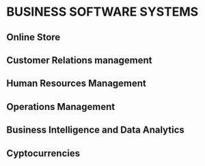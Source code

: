 # BUSINESS SOFTWARE SYSTEMS

## Online Store 

## Customer Relations management

## Human Resources Management

## Operations Management

## Business Intelligence and Data Analytics
 
## Cyptocurrencies







 